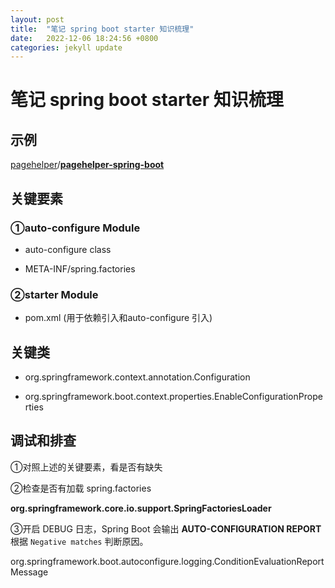 ```yaml
---
layout: post
title:  "笔记 spring boot starter 知识梳理"
date:   2022-12-06 18:24:56 +0800
categories: jekyll update
---
```

# 笔记 spring boot starter 知识梳理

## 示例

[pagehelper](https://github.com/pagehelper)/**[pagehelper-spring-boot](https://github.com/pagehelper/pagehelper-spring-boot)**

## 关键要素

### ①auto-configure Module

- auto-configure class

- META-INF/spring.factories

### ②starter Module

- pom.xml (用于依赖引入和auto-configure 引入)

## 关键类

- org.springframework.context.annotation.Configuration

- org.springframework.boot.context.properties.EnableConfigurationProperties

## 调试和排查

①对照上述的关键要素，看是否有缺失

②检查是否有加载 spring.factories 

**org.springframework.core.io.support.SpringFactoriesLoader**

③开启 DEBUG 日志，Spring Boot 会输出 **AUTO-CONFIGURATION REPORT** 根据 `Negative matches` 判断原因。

org.springframework.boot.autoconfigure.logging.ConditionEvaluationReportMessage
